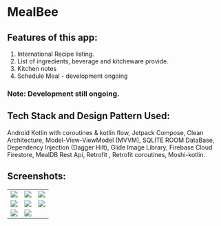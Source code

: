 # MealBee


## Features of this app:
1. International Recipe listing.
2. List of ingredients, beverage and kitcheware provide.
3. Kitchen notes 
4. Schedule Meal - development ongoing


### Note: Development still ongoing.


## Tech Stack and Design Pattern Used:
 
 Android Kotlin with coroutines & kotlin flow, Jetpack Compose, Clean Architecture, Model-View-ViewModel (MVVM), SQLITE ROOM DataBase, Dependency Injection (Dagger Hilt), Glide Image Library, Firebase Cloud Firestore, MealDB Rest Api, Retrofit , Retrofit coroutines, Moshi-kotlin.
 

## Screenshots:
 
<table>
 <tr>
    <td><img src="https://user-images.githubusercontent.com/105339727/172061570-6eef861a-d206-43b0-a88c-e0749ea02f49.jpg"></td>
    <td><img src="https://user-images.githubusercontent.com/105339727/172061567-5ee24825-a75e-4e34-af1f-5adc3304b199.jpg"></td>
     <td><img src="https://user-images.githubusercontent.com/105339727/172061569-f8dc4e3a-44e3-4df8-8e32-c238a3cdb7f0.jpg"></td>
  
  </tr>
 <tr> </tr>
  <tr>
    <td><img src="https://user-images.githubusercontent.com/105339727/172061617-9898c0bc-5128-4a8b-86fa-8f850f7bcd09.jpg"></td>
     <td><img src="https://user-images.githubusercontent.com/105339727/172061618-c4586080-18a1-4100-97c7-1b1c88d1a866.jpg"></td>
    <td><img src="https://user-images.githubusercontent.com/105339727/172061335-c433ba2b-b1d8-4dfd-9511-c531f0a96691.jpg"></td>
  </tr>
   <tr>
    <td><img src="https://user-images.githubusercontent.com/105339727/172368933-fc80a603-3116-4559-8e3e-3ab29e73586b.jpg"></td>
     <td><img src="https://user-images.githubusercontent.com/105339727/172368622-737811cf-ee42-44e7-9f9a-88e90189f6b2.jpg"></td>
    <td><img src=""></td>
  </tr>
 </table>

